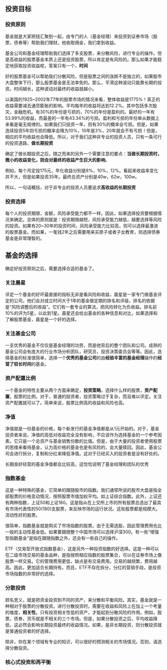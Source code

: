 ## 投资目标

### 投资原则

基金就是大家把钱汇聚到一起，由专门的人（基金经理）来投资到证券市场（股票，债券等）帮助我们理财。他收取佣金，我们拿到收益。

基金公司和基金经理帮助我们选择了多支股票，来分散风险，进行专业的操作。但是高收益的股票基金本质上还是投资股票，所以肯定是有风险的。那么如果才能稳定地获取投资收益呢，答案只有一个，**时间**

好的股票基金可以帮助我们分散风险，但是股票之间的涨跌不是独立的，如果股市大盘整体下行，那么股票基金是无法幸免的。那么，平滑这种波动只能靠长期的投资。时间越长，这种波动对最终的收益就越小。

以美国的1925~2002年77年的股票市场的情况来看，整体收益是1775%！真正的收益需要减去通货膨胀的影响。平均每年的收益将达到12.2%。其中包括多次股灾，金融危机。有30%的年份是亏损的，70%的年份是盈利的。最好的一年有53.99%的收益，而最差的一年有43.34%的亏损。盈利和亏损的年份单从数据上来看是毫无规律的。如果我们只投资一年，则有30%的概率会亏损。但是，如果连续投资5年则亏损的概率会降为10%，10年是3%，20年就会不有亏损！但是，相应的平均收益也会降低。所以，对于我们这种非专业的投资人员，只有一条可行的投资道路，**做长期投资**

确定了做长期投资之后，随之而来的另外一个需要注意的要点：**当做长期投资时，微小的收益变化，则会对最终的收益产生巨大的影响**。

例如，每个月定投175元，年化收益分别是8%，10%，12%。看起来收益率变化并不大，但是如果投资35年。最终总资产分别是40w，62w，100w。

所以，一句话概括，对于非专业的投资人员要追求**高收益的长期投资**

### 投资选择

每个人的投资期限，金额，风险承受能力都不一样。因此，如果选择投资要根据情况来确定。总体的原则就是：投资期限越短，风险承受能力越低，越要选择等风险的投资。如果有20~30年的投资时间，风险承受能力比较高，则可以选择最激进的股票基金。而如果，一笔钱2年之后需要用来买房子或者子女教育，则选择债券基金是非常理智的。

## 基金的选择

确定好投资原则之后，需要选择合适的基金了。

### 关注晨星

评定一个基金的好坏最直接的指标无非是看风险和收益，晨星是一家专门做基金评定的公司，他们会对成立时间大于1年的基金做定期的排名和评级，排名的依据是“风险调整后的收益”。它们有一套专业的算法，把风险转化为负收益。排名前10%的评为5星，以此到1星。晨星还会给出基金的各种信息和对比，如果选择和了解股票基金，晨星是一个好的选择。

### 关注基金公司

一支优秀的基金不仅仅是基金经理的功劳，而是他背后的整个团队和公司。成熟的基金公司会有庞大的行业市场分析团队，研究员，投资决策委员会等等。因此，选择基金的标准很简单，选择一个**优秀的基金公司**的由**经验丰富的基金经理**操作的**经营了较长时间**的基金。

### 资产配置比例

一个基金的特性主要从两个方面来确定，**投资策略**，选择什么样的股票，**资产配置**，股票的比例。对于，普通的投资者，投资策略过于复杂，而且难以评定。关注资产配置就可以了。简单来说，股票比例高的收益和风险也高。

### 净值

净值就是一份基金的价格，每个新发行的基金净值都是从1元开始的。对于，基金投资者来说，净值的高低对收益完全没有影响，不应该作为选择基金的一个参考因素。它只是一个总资产与基金销售份数的比值。但是，由于大量的投资者使用股票的思维来看待基金，认为高价格的基金也是有风险的，会大量赎回。因此，基金公司会进行拆分，复制和分红来降低净值。这对于已经买入的投资者是没有好处的。

长期良好经营的基金净值都会比较高，这恰恰说明了基金经理和团队的优秀

### 指数基金

这是一种特殊的基金，它简单的跟随股市的指数。我们通常所说的股市大盘是指全部股票的价格变动情况，按照股票市值加权平均。如上证综合指数。此外，上证还有两种指数，上证50和上证180。这是指从在上交所上市的所有股票总选出了最具有市场代表性的50(180)支股票，来反映市场的运行状况。这些股票都是规模大。流动性好的股票。

很简单，指数基金就是购买了市场指数的股票。由于无需选股，因此管理费用也比一般的主动性基金低。如果要跟随整个中国市场可以选择沪深300。有一些“增强型指数基金”是指在跟随指数之外，还会有一些自己的操作。

ETF（交易型开放式指数基金），这是另外一种投资指数的好选择。这是一种可以在二级市场交易的基金品种，是指按照相应指数的股票集合，可以在证券市场上像股票一样交易。它的管理费用更低，缺点是有交易费用。交易的越频繁，费用越高。因此，更加适合长期持有。而且，ETF不存在拆分，分红的营销手段，是投资市场指数的非常好的选择。

### 分散投资

顾名思义，就是把资金投资到不同的资产，来分散和平衡风险。其实，基金就是一种相对于股票的分散投资。进行分散投资时，需要在收益和风险上在加上一个考量的维度，**相关性**。只有投资相关性低的资产，才能起到分散风险的作用。例如，股票，债券，货币就是不相关的三个市场。但是，如果分散投资之后，平均收益降低，这必然会影响长期投资最终的收益情况。如果，是非长期投资，则分散投资就是普通投资者的好选择。

除非，你在某个领域有专业的知识，可以很好的预测相关的市场情况。否则，请选择分散投资。

### 核心式投资和再平衡


